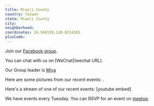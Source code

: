 ```yaml
---
title: Miaoli County
country: Taiwan
state: Miaoli County
city: 
neighborhood: 
coordinates: 24.560159,120.8214265
plusCode:
---
```

Join our [Facebook group](https://www.facebook.com/groups/free.code.camp.miaoli/).

You can chat with us on [WeChat](wechat URL).

Our Group leader is [Miya](freecodecamp.org/miya)

Here are some pictures from our recent events:
![]().

Here's a stream of one of our recent events:
[youtube embed]

We have events every Tuesday. You can RSVP for an event on [meetup](meetupurl).
